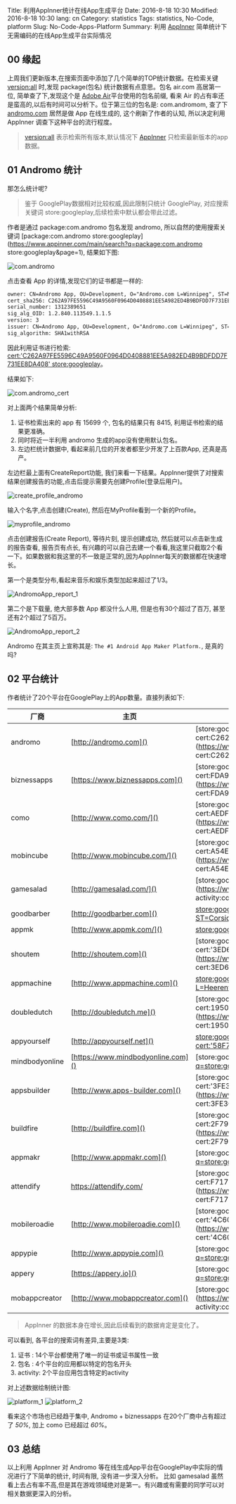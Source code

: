 Title: 利用AppInner统计在线App生成平台
Date: 2016-8-18 10:30
Modified: 2016-8-18 10:30
lang: cn
Category: statistics
Tags: statistics, No-Code, platform
Slug: No-Code-Apps-Platform
Summary: 利用 [AppInner](https://www.appinner.com) 简单统计下无需编码的在线App生成平台实际情况


## 00 缘起
上周我们更新版本,在搜索页面中添加了几个简单的TOP统计数据。在检索关键 [version:all](https://www.appinner.com/main/search?q=version:all&page=1) 时,发现 package(包名) 统计数据有点意思。包名 air.com 高居第一位, 简单查了下,发现这个是 [Adobe Air](www.adobe.com/products/air.html)平台使用的包名前缀, 看来 Air 的占有率还是蛮高的,以后有时间可以分析下。位于第三位的包名是: com.andromom, 查了下 [andromo.com](http://www.andromo.com/) 居然是做 App 在线生成的, 这个刷新了作者的认知, 所以决定利用 AppInner 调查下这种平台的流行程度。

> [version:all](https://www.appinner.com/main/search?q=version:all&page=1)  表示检索所有版本,默认情况下 [AppInner](https://www.appinner.com) 只检索最新版本的app数据。

## 01 Andromo 统计
那怎么统计呢?
> 鉴于 GooglePlay数据相对比较权威,因此限制只统计 GooglePlay, 对应搜索关键词 store:googleplay,后续检索中默认都会带此过滤。

作者是通过 package:com.andromo 包名发现 andromo, 所以自然的使用搜索关键词 [package:com.andromo store:googleplay](https://www.appinner.com/main/search?q=package:com.andromo store:googleplay&page=1), 结果如下图:

![com.andromo]({filename}/images/pacakge_com.andromo.png?raw=true)



点击查看 App 的详情,发现它们的证书都是一样的:
```txt
owner: CN=Andromo App, OU=Development, O="Andromo.com L=Winnipeg", ST=MB, C=CA
cert_sha256: C262A97FE5596C49A9560F0964D0408881EE5A982ED4B9BDFDD7F731EE8DA408
serial_number: 1312389651
sig_alg_OID: 1.2.840.113549.1.1.5
version: 3
issuer: CN=Andromo App, OU=Development, O="Andromo.com L=Winnipeg", ST=MB, C=CA
sig_algorithm: SHA1withRSA
```

因此利用证书进行检索:  
[cert:'C262A97FE5596C49A9560F0964D0408881EE5A982ED4B9BDFDD7F731EE8DA408' store:googleplay](https://www.appinner.com/main/search?q=cert:%27C262A97FE5596C49A9560F0964D0408881EE5A982ED4B9BDFDD7F731EE8DA408%27%20store:googleplay&page=1)。

结果如下:

![com.andromo_cert]({filename}/images/package_com.andromo_cert.png?raw=true)

对上面两个结果简单分析: 
1. 证书检索出来的 app 有 15699 个, 包名的结果只有 8415, 利用证书检索的结果更准确。
2. 同时将近一半利用 andromo 生成的app没有使用默认包名。
3. 左边栏统计数据中, 看起来前几位的开发者都至少开发了上百款App, 还真是高产。 

左边栏最上面有CreateReport功能, 我们来看一下结果。AppInner提供了对搜索结果创建报告的功能,点击后提示需要先创建Profile(登录后用户)。

![create_profile_andromo]({filename}/images/create_profile_andromo.png?raw=true)

输入个名字,点击创建(Create), 然后在MyProfile看到一个新的Profile。

![myprofile_andromo]({filename}/images/myprofile_andromo.png?raw=true)

点击创建报告(Create Report), 等待片刻, 提示创建成功, 然后就可以点击新生成的报告查看, 报告页有点长, 有兴趣的可以自己去建一个看看,我这里只截取2个看一下。如果数据和我这里的不一致是正常的,因为AppInner每天的数据都在快速增长。

第一个是类型分布,看起来音乐和娱乐类型加起来超过了1/3。

![AndromoApp_report_1]({filename}/images/AndromoApp_report_1.png?raw=true)

第二个是下载量, 绝大部多数 App 都没什么人用, 但是也有30个超过了百万, 甚至还有2个超过了5百万。

![AndromoApp_report_2]({filename}/images/AndromoApp_report_2.png?raw=true)

Andromo 在其主页上宣称其是: `The #1 Android App Maker Platform.`, 是真的吗? 


## 02 平台统计

作者统计了20个平台在GooglePlay上的App数量。直接列表如下:


|厂商 | 主页 | 搜索词 | 数量|
|----|------|------|-----|
|andromo| [http://andromo.com]() | [store:googleplay cert:C262A97FE5596C49A9560F0964D0408881EE5A982ED4B9BDFDD7F731EE8DA408](https://www.appinner.com/main/search?q=store:googleplay cert:C262A97FE5596C49A9560F0964D0408881EE5A982ED4B9BDFDD7F731EE8DA408) | 15699 |
|biznessapps|[https://www.biznessapps.com]()|[store:googleplay  cert:FDA9F9E77A33FFC6C51E1AEE76C894E173F23981A0BFA1621D706010B5D5BCC3](https://www.appinner.com/main/search?q=store:googleplay  cert:FDA9F9E77A33FFC6C51E1AEE76C894E173F23981A0BFA1621D706010B5D5BCC3)|13547
|como|[http://www.como.com/]()|[store:googleplay cert:AEDF00DFD06A4EC28CCD3E0F62AC323D1B057A2643D500CB26AC7D1AD68583B9](https://www.appinner.com/main/search?q=store:googleplay cert:AEDF00DFD06A4EC28CCD3E0F62AC323D1B057A2643D500CB26AC7D1AD68583B9)|5817
|mobincube|[http://www.mobincube.com/]()|[store:googleplay cert:A54E5071DD54EC05DB57390F33E384037D183505ECB20383D20FF32729A1FDF5](https://www.appinner.com/main/search?q=store:googleplay cert:A54E5071DD54EC05DB57390F33E384037D183505ECB20383D20FF32729A1FDF5) |3519
|gamesalad|[http://gamesalad.com/]()|[store:googleplay  activity:com.gamesalad.player.GSGameWrapperActivity](https://www.appinner.com/main/search?q=store:googleplay  activity:com.gamesalad.player.GSGameWrapperActivity) |3208
|goodbarber|[http://goodbarber.com]()|[store:googleplay cert:'CN=GoodBarber, OU=GoodBarber, O=GoodBarber, L=Ajaccio, ST=Corsica, C=FR'](https://www.appinner.com/main/search?q=store:googleplay%20cert:%27CN=GoodBarber,%20OU=GoodBarber,%20O=GoodBarber,%20L=Ajaccio,%20ST=Corsica,%20C=FR%27)|2654
|appmk|[http://www.appmk.com/]()|[store:googleplay cert:'CN="appmk OU =  O =  L =  ST =  C ="'](https://www.appinner.com/main/search?q=cert:%27CN="appmk%20OU%20=%20%20O%20=%20%20L%20=%20%20ST%20=%20%20C%20="%27%20store:googleplay) |2164
|shoutem|[http://shoutem.com]()|[store:googleplay cert:'3ED6FFBE447B6E39D7FF0DD7B732B885502C9817743D95C5FF4C4C19C7A83449'](https://www.appinner.com/main/search?q=store:googleplay cert:3ED6FFBE447B6E39D7FF0DD7B732B885502C9817743D95C5FF4C4C19C7A83449) |1078
|appmachine|[http://www.appmachine.com]()|[store:googleplay cert:'CN=AppMachine B.V., OU=AppMachine B.V., O=AppMachine B.V., L=Heerenveen, ST=Friesland, C=NL'](https://www.appinner.com/main/search?q=store:googleplay%20cert:%27CN=AppMachine%20B.V.,%20OU=AppMachine%20B.V.,%20O=AppMachine%20B.V.,%20L=Heerenveen,%20ST=Friesland,%20C=NL%27) |1072
|doubledutch|[http://doubledutch.me]()|[store:googleplay cert:19509AA81D9FFFF0BA768081F93F5144F7FFC17681A5E634D8FD38DC46811BD0](https://www.appinner.com/main/search?q=store:googleplay cert:19509AA81D9FFFF0BA768081F93F5144F7FFC17681A5E634D8FD38DC46811BD0) |775
|appyourself|[http://appyourself.net]()|[store:googleplay (package:net.ays OR cert:'58F7E8877F8B2293F2487F8CC950436702774CCBBF13E4B54E4B640E2EECFB5F')](https://www.appinner.com/main/search?q=store:googleplay (package:net.ays OR cert:58F7E8877F8B2293F2487F8CC950436702774CCBBF13E4B54E4B640E2EECFB5F))|585
|mindbodyonline|[https://www.mindbodyonline.com]()|[store:googleplay package:com.fitnessmobileapps](https://www.appinner.com/main/search?q=store:googleplay package:com.fitnessmobileapps)|505
|appsbuilder|[http://www.apps-builder.com]()|[store:googleplay cert:'3FE3C632E9056FE216FBD32AA8EFC7EAD07D6C7575F0173356B2CE562EC6FA62'](https://www.appinner.com/main/search?q=store:googleplay cert:3FE3C632E9056FE216FBD32AA8EFC7EAD07D6C7575F0173356B2CE562EC6FA62)|504
|buildfire|[http://buildfire.com]()|[store:googleplay cert:2F79244FDCAE40577158705DE6F54F70BA26EF38DFF0D93D1AA8BD29B23F1FAB](https://www.appinner.com/main/search?q=store:googleplay cert:2F79244FDCAE40577158705DE6F54F70BA26EF38DFF0D93D1AA8BD29B23F1FAB)|502
|appmakr|[http://www.appmakr.com]()|[store:googleplay package:com.appmakr](https://www.appinner.com/main/search?q=store:googleplay package:com.appmakr)|482
|attendify|https://attendify.com/|[store:googleplay  cert:F717C51513F8CAE219CC5EB18F45E96AE11C8695DB871EBF6BC7B767B1CF195E](https://www.appinner.com/main/search?q=store:googleplay  cert:F717C51513F8CAE219CC5EB18F45E96AE11C8695DB871EBF6BC7B767B1CF195E)|337
|mobileroadie|[http://www.mobileroadie.com]()|[store:googleplay cert:'4C60928082698D59DBCE664BC6519A553C8D705D3D80CB205CF9622551B28488'](https://www.appinner.com/main/search?q=store:googleplay cert:'4C60928082698D59DBCE664BC6519A553C8D705D3D80CB205CF9622551B28488') |318
|appypie|[http://www.appypie.com]()|[store:googleplay package:com.appypie](https://www.appinner.com/main/search?q=store:googleplay package:com.appypie)|304
|appery|[https://appery.io]()|[store:googleplay package:io.appery](https://www.appinner.com/main/search?q=store:googleplay package:io.appery)|182
|mobappcreator|[http://www.mobappcreator.com]()|[store:googleplay activity:com.defconsolutions.mobappcreator](https://www.appinner.com/main/search?q=store:googleplay activity:com.defconsolutions.mobappcreator) |116

> AppInner 的数据本身在增长,因此后续看到的数据肯定是变化了。

可以看到, 各平台的搜索词有差异,主要是3类:

1. 证书 : 14个平台都使用了唯一的证书或证书属性一致
2. 包名 : 4个平台的应用都以特定的包名开头
3. activity: 2个平台应用包含特定的activity

对上述数据绘制统计图:

![platform_1]({filename}/images/no_code_platform_1.png?raw=true)
![platform_2]({filename}/images/no_code_platform_2.png?raw=true)

看来这个市场也已经趋于集中, Andromo + biznessapps 在20个厂商中占有超过了 *50%*, 加上 como 已经超过 *60%*。

## 03 总结

以上利用 AppInner 对 Andromo 等在线生成App平台在GooglePlay中实际的情况进行了下简单的统计, 时间有限, 没有进一步深入分析。 比如 gamesalad 虽然看上去占有率不高,但是其在游戏领域绝对是第一。有兴趣或有需要的同学可以对相关数据更深入的分析。
